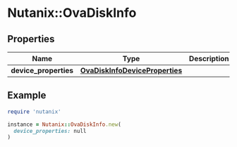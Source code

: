 # Nutanix::OvaDiskInfo

## Properties

| Name | Type | Description | Notes |
| ---- | ---- | ----------- | ----- |
| **device_properties** | [**OvaDiskInfoDeviceProperties**](OvaDiskInfoDeviceProperties.md) |  | [optional] |

## Example

```ruby
require 'nutanix'

instance = Nutanix::OvaDiskInfo.new(
  device_properties: null
)
```

